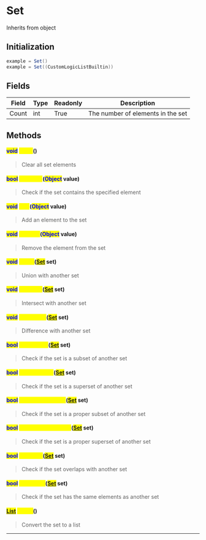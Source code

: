 # Set
Inherits from object
## Initialization
```csharp
example = Set()
example = Set((CustomLogicListBuiltin))
```
## Fields
|Field|Type|Readonly|Description|
|---|---|---|---|
|Count|int|True|The number of elements in the set|
## Methods
#### <mark style="color:blue;">void</mark> <mark style="color:yellow;">Clear</mark>()
> Clear all set elements
#### <mark style="color:blue;">bool</mark> <mark style="color:yellow;">Contains</mark>(<mark style="color:blue;">Object</mark> value)
> Check if the set contains the specified element
#### <mark style="color:blue;">void</mark> <mark style="color:yellow;">Add</mark>(<mark style="color:blue;">Object</mark> value)
> Add an element to the set
#### <mark style="color:blue;">void</mark> <mark style="color:yellow;">Remove</mark>(<mark style="color:blue;">Object</mark> value)
> Remove the element from the set
#### <mark style="color:blue;">void</mark> <mark style="color:yellow;">Union</mark>(<mark style="color:blue;">[Set](../objects/Set.md)</mark> set)
> Union with another set
#### <mark style="color:blue;">void</mark> <mark style="color:yellow;">Intersect</mark>(<mark style="color:blue;">[Set](../objects/Set.md)</mark> set)
> Intersect with another set
#### <mark style="color:blue;">void</mark> <mark style="color:yellow;">Difference</mark>(<mark style="color:blue;">[Set](../objects/Set.md)</mark> set)
> Difference with another set
#### <mark style="color:blue;">bool</mark> <mark style="color:yellow;">IsSubsetOf</mark>(<mark style="color:blue;">[Set](../objects/Set.md)</mark> set)
> Check if the set is a subset of another set
#### <mark style="color:blue;">bool</mark> <mark style="color:yellow;">IsSupersetOf</mark>(<mark style="color:blue;">[Set](../objects/Set.md)</mark> set)
> Check if the set is a superset of another set
#### <mark style="color:blue;">bool</mark> <mark style="color:yellow;">IsProperSubsetOf</mark>(<mark style="color:blue;">[Set](../objects/Set.md)</mark> set)
> Check if the set is a proper subset of another set
#### <mark style="color:blue;">bool</mark> <mark style="color:yellow;">IsProperSupersetOf</mark>(<mark style="color:blue;">[Set](../objects/Set.md)</mark> set)
> Check if the set is a proper superset of another set
#### <mark style="color:blue;">bool</mark> <mark style="color:yellow;">Overlaps</mark>(<mark style="color:blue;">[Set](../objects/Set.md)</mark> set)
> Check if the set overlaps with another set
#### <mark style="color:blue;">bool</mark> <mark style="color:yellow;">SetEquals</mark>(<mark style="color:blue;">[Set](../objects/Set.md)</mark> set)
> Check if the set has the same elements as another set
#### <mark style="color:blue;">[List](../objects/List.md)</mark> <mark style="color:yellow;">ToList</mark>()
> Convert the set to a list

---

